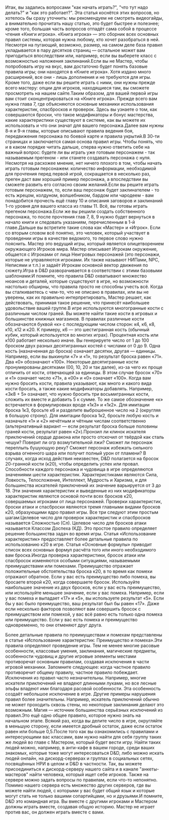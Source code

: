 Итак, вы задались вопросами "как начать играть?", "что тут надо делать?" и "как это работает?". Эта статья коснётся этих вопросов, но хотелось бы сразу уточнить: мы рекомендуем не смотреть видеогайды, а внимательно прочитать нашу статью, это будет быстрее и полезнее; кроме того, большая часть вопросов отпадёт сама собой в процессе чтения «Книги игрока». «Книга игрока» — это сборник всех основных правил системы, которая нужна любому, кто хочет разобраться в ней. Несмотря на пугающий, возможно, размер, на самом деле база правил укладывается в пару десятков страниц — остальное может вам пригодиться впоследствии или, например, если вы выберете класс с возможностью наложения заклинаний.Если вы не Мастер, чтобы попробовать игру на вкус, вам достаточно будет понять базовые правила игры; они находятся в «Книге игрока». Хотя издано много расширений, все они - лишь дополнения и не требуются для игры. Кроме того, даже если вы решите играть с ними, они нужны прежде всего мастеру: опции для игроков, находящиеся там, вы сможете просмотреть на нашем сайте.Таким образом, для вашей первой игры вам стоит сконцентрироваться на «Книге игрока». Прежде всего вам нужна глава 7, где объясняются основные механики использования характеристик, спасбросков и проверок. Здесь вы узнаете о том, как совершаются броски, что такое модификаторы и бонус мастерства, какие характеристики существуют в системе, как вы можете их использовать и что они значат для вашего персонажа.Далее вам нужны 8-я и 9-я главы, которые описывают правила ведения боя, передвижения персонажа по боевой карте и правила укрытий.В 30-ти страницах  и заключается самая основа правил игры. Чтобы понять, что и в каком порядке читать дальше, сперва нужно ответить себе на важный вопрос: будете ли вы играть уже готовым персонажем - так называемым прегеном - или станете создавать персонажа с нуля. Несмотря на расхожее мнение, нет ничего плохого в том, чтобы начать играть готовым персонажем: количество информации, необходимой для прочтения перед первой игрой, сокращается в несколько раз, преген даст вам хороший пример персонажа, а впоследствии вы сможете развить его согласно своим желаний.Если вы решите играть готовым персонажем, то, если ваш персонаж будет заклинателем - то есть жрецом, колдуном, волшебником, бардом или чародеем - вам понадобится прочесть ещё главу 10 и описания заговоров и заклинаний 1-го уровня для вашего класса из главы 11. Всё, вы готовы играть прегеном персонажа.Если же вы решили создать собственного персонажа, то после прочтения глав 7, 8, 9 нужно будет вернуться в начало книги и следовать указаниям, перечисленным в 1-й главе.Дальше вы встретите такие слова как «Мастер» и «Игрок». Если со вторым словом всё понятно, это человек, который участвует в проведении игры в качестве ведомого, то первое слово нужно пояснить. Мастер это ведущий игры, который является олицетворением окружающего Игроков мира. Мастер описывает Игрокам окружение, общается с Игроками от лица Неигровых персонажей (это персонажи, которые не управляются игроками. Их также называют НИПами, NPC, Неписями и т.п.) и задаёт Игрокам основной вектор движения по сюжету.Игра в D&D разворачивается в соответствии с этими базовыми шаблонами:И помните, что правила D&D охватывают множество нюансов и деталей, которые существуют в игре, но возможности настолько обширны, что правила просто не способны учесть всё. Когда вы сталкиваетесь с чем-то, что не описано в правилах, или вы не уверены, как их правильно интерпретировать, Мастер решает, как действовать, принимая такое решение, что принесёт наибольшее удовольствие вашей группе.В игре используются многогранные кости с различным числом граней. Вы можете найти такие кости в игровых и большинстве книжных магазинов. 
В правилах различные кости обозначаются буквой «к» с последующим числом сторон: к4, к6, к8, к10, к12 и к20. К примеру, к6 — это шестигранная кость (обычный кубик, который используется во многих играх). 
Процентная кость или к100 работает несколько иначе. Вы генерируете число от 1 до 100 броском двух разных десятигранных костей с числами от 0 до 9. Одна кость (назначенная до броска) означает десятки, другая — единицы. Например, если вы выкинули «7» и «1», то результат броска равен «71». Два «0» обозначают «100». Некоторые десятигранные кости пронумерованы десятками (00, 10, 20 и так далее), из-за чего их проще отличить от кости, отвечающей за единицы. В этом случае бросок «70» и «1» означает число «71», а «00» и «0» означает «100». 
Когда вам нужно бросить кости, правила указывают, как много и какого вида кости бросать, а также какие модификаторы добавлять. Например, «3к8 + 5» означает, что нужно бросить три восьмигранных кости, сложить их вместе и добавить 5 к сумме. 
То же самое обозначение «к» встречается в формулировках вроде «1к3» и «1к2». Для имитации броска 1к3, бросьте к6 и разделите выброшенное число на 2 (округляя в большую строну). Для имитации броска 1к2, бросьте любую кость и назначьте «1» и «2» нечётным и чётным числам соответственно (альтернативный вариант — если результат броска больше половины граней кости, результат равен «2»).Пронзил ли клинок искателя приключений сердце дракона или просто отскочил от твёрдой как сталь чешуи? Поверит ли огр возмутительной лжи? Сможет ли персонаж переплыть бушующую реку? Сможет персонаж избежать сильного взрыва огненного шара или получит полный урон от пламени? В случаях, когда исход действия неизвестен, D&D полагается на бросок 20-гранной кости (к20), чтобы определить успех или провал. 
Способности каждого персонажа и чудовища в игре определяются значениями шести характеристик. Характеристиками являются Сила, Ловкость, Телосложение, Интеллект, Мудрость и Харизма, и для большинства искателей приключений их значение варьируется от 3 до 18. Эти значения характеристик и выведенные из них модификаторы характеристик являются основой почти всех бросков к20, совершаемых игроками от лица персонажей. 
Проверки характеристик, броски атаки и спасброски являются тремя главными видами бросков к20, образующими ядро правил игры. Все три следуют этим простым шагам:Целевое число для проверок характеристик и спасбросков называется Сложностью (Сл). Целевое число для бросков атаки называется Классом Доспеха (КД).
Это простое правило определяет решение большинства задач во время игры. Статья «Использование характеристик» предоставляет более детальные правила по использованию к20 в игре. Статья «Основные формулы» приводит список всех основных формул расчёта того или иного необходимого вам броска.Иногда проверка характеристики, бросок атаки или спасбросок изменяются особыми ситуациями, называемыми преимуществами или помехами. Преимущество отражает положительные обстоятельства броска к20, в то время как помехи отражают обратное. Если у вас есть преимущество либо помеха, вы бросаете второй к20, когда совершаете бросок. Используйте наибольшее значение из двух бросков, если у вас есть преимущество, или используйте меньшее значение, если у вас помеха. Например, если у вас помеха и выпадает «17» и «5», вы используете результат «5». Если бы у вас было преимущество, ваш результат был бы равен «17». 
Даже если несколько факторов позволяют вам совершить бросок с преимуществом или помехой, у вас всё равно есть только одна помеха или преимущество. Если у вас есть помеха и преимущество одновременно, то они отменяют друг друга.

Более детальные правила по преимуществам и помехам представлены в статье «Использование характеристик: Преимущество и помеха».Эти правила определяют проведение игры. Тем не менее многие расовые особенности, классовые умения, заклинания, магические предметы, особенности чудовищ и другие игровые элементы местами противоречат основным правилам, создавая исключения в части игровой механики. Запомните следующее: когда частное правило противоречит общему правилу, частное правило побеждает. 
Исключения из правил часто незначительны. Например, многие искатели приключений не владеют длинными луками, но все лесные эльфы владеют ими благодаря расовой особенности. Эта особенность создаёт небольшое исключение в игре. Другие примеры нарушения правил более значительны. Например, искатель приключений обычно не может проходить сквозь стены, но некоторые заклинания делают это возможным. Магия — источник большинства серьёзных исключений из правил.Это ещё одно общее правило, которое нужно знать на начальном этапе. Всякий раз, когда вы делите число в игре, округляйте в меньшую сторону, если имеется дробный остаток, даже если остаток равен или больше 0,5.После того как вы ознакомились с правилами и интересующими вас классами, вам нужно найти для себя группу таких же людей во главе с Мастером, который будет вести игру. Найти таких людей можно, например, в анти-кафе в вашем городе, среди ваших знакомых, которые тоже могут интересоваться D&D, либо можно искать людей онлайн, на дискорд-серверах и группах в социальных сетях, посвящённых НРИ в целом и D&D в частности. Так, вы можете присоединиться к дискорд-серверу нашего сайта и в канале "анкеты-мастеров" найти человека, который ищет себе игроков. Также на сервере можно задать вопросы по правилам, если что-то непонятно. Помимо нашего сервера есть множество других серверов, где вы можете найти людей, с которыми у вас будет общий язык и которые могут стать не только вашими сопартийцами, но и друзьями.И помните, D&D это командная игра. Вы вместе с другими игроками и Мастером должны играть вместе, создавая общую историю. Мастер не играет против вас, он должен играть вместе с вами.




